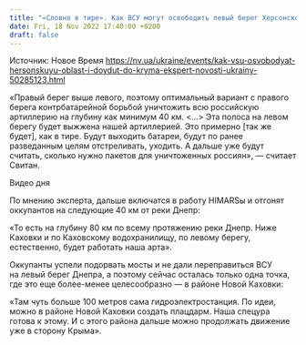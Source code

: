 ```yaml
---
title: "«Словно в тире». Как ВСУ могут освободить левый берег Херсонской области — эксперт"
date: Fri, 18 Nov 2022 17:40:00 +0200
draft: false
---
```

Источник: Новое Время https://nv.ua/ukraine/events/kak-vsu-osvobodyat-hersonskuyu-oblast-i-doydut-do-kryma-ekspert-novosti-ukrainy-50285123.html


 «Правый берег выше левого, поэтому оптимальный вариант с правого берега контрбатарейной борьбой уничтожить всю российскую артиллерию на глубину как минимум 40 км. <...> Эта полоса на левом берегу будет выжжена нашей артиллерией. Это примерно [так же будет], как в тире. Будут выходить батареи, будут по ранее разведанным целям отстреливать, уходить. А дальше уже будут считать, сколько нужно пакетов для уничтоженных россиян», — считает Свитан.

 Видео дня   

По мнению эксперта, дальше включатся в работу HIMARSы и отгонят оккупантов на следующие 40 км от реки Днепр:

«То есть на глубину 80 км по всему протяжению реки Днепр. Ниже Каховки и по Каховскому водохранилищу, по левому берегу, естественно, будет работать наша арта».

Оккупанты успели подорвать мосты и не дали переправиться ВСУ на левый берег Днепра, а поэтому сейчас осталась только одна точка, где это еще более-менее целесообразно — в районе Новой Каховки:

«Там чуть больше 100 метров сама гидроэлектростанция. По идеи, можно в районе Новой Каховки создать плацдарм. Наша спецура готова к этому. И с этого района дальше можно продолжать движение уже в сторону Крыма».
